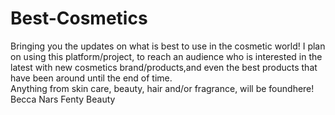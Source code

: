 # Best-Cosmetics
Bringing you the updates on what is best to use in the cosmetic world!
I plan on using this platform/project, to reach an audience who is interested in the latest with new cosmetics brand/products,and even the best products that have been around until the end of time.
<br>
Anything from skin care, beauty, hair and/or fragrance, will be foundhere!
<br>
Becca
Nars 
Fenty 
Beauty